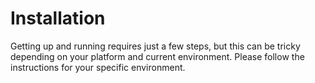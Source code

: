 <!-- import DocCardList from '@theme/DocCardList' -->

# Installation

Getting up and running requires just a few steps, but this can be tricky depending on your platform and current environment.
Please follow the instructions for your specific environment.

<!-- <DocCardList /> -->
